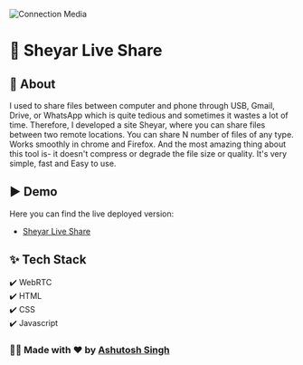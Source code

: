 ![Connection Media](https://d1fyajldp701ol.cloudfront.net/rg6cm9l0aq9jyj_sheyar.jpeg)

# 🤝 Sheyar Live Share

## 🎯 About

I used to share files between computer and phone through USB, Gmail, Drive, or WhatsApp which is quite tedious and sometimes it wastes a lot of time. Therefore, I developed a site Sheyar, where you can share files between two remote locations. You can share N number of files of any type. Works smoothly in chrome and Firefox. And the most amazing thing about this tool is- it doesn't compress or degrade the file size or quality. It's very simple, fast and Easy to use.

## ▶️ Demo

Here you can find the live deployed version:

- [Sheyar Live Share](https://live-share.herokuapp.com/)

## :sparkles: Tech Stack

:heavy_check_mark: WebRTC<br/>
:heavy_check_mark: HTML<br/>
:heavy_check_mark: CSS<br/>
:heavy_check_mark: Javascript<br/>

### 🧑‍💻 Made with ❤️ by [Ashutosh Singh](https://github.com/ashu565)
